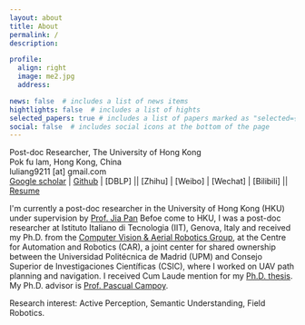 ```yaml
---
layout: about
title: About
permalink: /
description: 

profile:
  align: right
  image: me2.jpg
  address: 

news: false  # includes a list of news items
hightlights: false  # includes a list of hights
selected_papers: true # includes a list of papers marked as "selected={true}"
social: false  # includes social icons at the bottom of the page
---
```


Post-doc Researcher, The University of Hong Kong<br>
Pok fu lam, Hong Kong, China<br>
luliang9211 [at] gmail.com<br>
[Google scholar](https://scholar.google.com/citations?user=NdzvNS8AAAAJ) | [Github](https://github.com/captjulian) | [DBLP] || [Zhihu] | [Weibo] | [Wechat] | [Bilibili] || [Resume](http://captjulian.github.io/assets/files/../../../../../assets/files/cv_Liang_Lu.pdf)

I'm currently a post-doc researcher in the University of Hong Kong (HKU) under supervision by [Prof. Jia Pan](https://www.cs.hku.hk/people/academic-staff/jpan) Befoe come to HKU, I was a post-doc researcher at Istituto Italiano di Tecnologia (IIT), Genova, Italy and received my Ph.D. from the [Computer Vision & Aerial Robotics Group](https://cvar-upm.github.io/), at the Centre for Automation and Robotics (CAR), a joint center for shared ownership between the Universidad Politécnica de Madrid (UPM) and Consejo Superior de Investigaciones Científicas (CSIC), where I worked on UAV path planning and navigation. I received Cum Laude mention for my [Ph.D. thesis](https://oa.upm.es/67301/). My Ph.D. advisor is [Prof. Pascual Campoy](https://scholar.google.com/citations?user=apPMLQ4AAAAJ).

Research interest: Active Perception, Semantic Understanding, Field Robotics.

